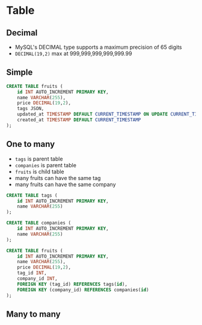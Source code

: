 # Table

## Decimal

* MySQL's DECIMAL type supports a maximum precision of 65 digits
* `DECIMAL(19,2)` max at 999,999,999,999,999.99

## Simple

```sql
CREATE TABLE fruits (
    id INT AUTO_INCREMENT PRIMARY KEY,
    name VARCHAR(255),
    price DECIMAL(19,2),
    tags JSON,
    updated_at TIMESTAMP DEFAULT CURRENT_TIMESTAMP ON UPDATE CURRENT_TIMESTAMP,
    created_at TIMESTAMP DEFAULT CURRENT_TIMESTAMP
);
```

## One to many

* `tags` is parent table
* `companies` is parent table
* `fruits` is child table
* many fruits can have the same tag
* many fruits can have the same company

```sql
CREATE TABLE tags (
    id INT AUTO_INCREMENT PRIMARY KEY,
    name VARCHAR(255)
);

CREATE TABLE companies (
    id INT AUTO_INCREMENT PRIMARY KEY,
    name VARCHAR(255)
);

CREATE TABLE fruits (
    id INT AUTO_INCREMENT PRIMARY KEY,
    name VARCHAR(255),
    price DECIMAL(19,2),
    tag_id INT,
    company_id INT,
    FOREIGN KEY (tag_id) REFERENCES tags(id),
    FOREIGN KEY (company_id) REFERENCES companies(id)
);
```

## Many to many

```sql

```
